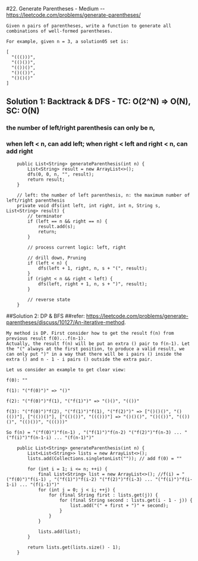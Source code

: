#22. Generate Parentheses - Medium -- https://leetcode.com/problems/generate-parentheses/
```
Given n pairs of parentheses, write a function to generate all combinations of well-formed parentheses.

For example, given n = 3, a solution05 set is:

[
  "((()))",
  "(()())",
  "(())()",
  "()(())",
  "()()()"
]
```

## Solution 1: Backtrack & DFS - TC: O(2^N) => O(N), SC: O(N)
### the number of left/right parenthesis can only be n,
### when left < n, can add left; when right < left and right < n, can add right
```
    public List<String> generateParenthesis(int n) {
        List<String> result = new ArrayList<>();
        dfs(0, 0, n, "", result);
        return result;
    }

    // left: the number of left parenthesis, n: the maximum number of left/right parenthesis
    private void dfs(int left, int right, int n, String s, List<String> result) {
        // terminator
        if (left == n && right == n) {
            result.add(s);
            return;
        }

        // process current logic: left, right

        // drill down, Pruning
        if (left < n) {
            dfs(left + 1, right, n, s + "(", result);
        }
        if (right < n && right < left) {
            dfs(left, right + 1, n, s + ")", result);
        }

        // reverse state
    }
```

##Solution 2: DP & BFS
##refer: https://leetcode.com/problems/generate-parentheses/discuss/10127/An-iterative-method.
```
My method is DP. First consider how to get the result f(n) from previous result f(0)...f(n-1).
Actually, the result f(n) will be put an extra () pair to f(n-1). Let the "(" always at the first position, to produce a valid result, we can only put ")" in a way that there will be i pairs () inside the extra () and n - 1 - i pairs () outside the extra pair.

Let us consider an example to get clear view:

f(0): ""

f(1): "("f(0)")" => "()"

f(2): "("f(0)")"f(1), "("f(1)")" => "()()", "(())"

f(3): "("f(0)")"f(2), "("f(1)")"f(1), "("f(2)")" => ["()()()", "()(())"], ["(())()"], ["(()())", "((()))"] => "()()()", "()(())", "(())()", "(()())", "((()))" 

So f(n) = "("f(0)")"f(n-1) , "("f(1)")"f(n-2) "("f(2)")"f(n-3) ... "("f(i)")"f(n-1-i) ... "(f(n-1)")"
```
```
    public List<String> generateParenthesis(int n) {
        List<List<String>> lists = new ArrayList<>();
        lists.add(Collections.singletonList("")); // add f(0) = ""

        for (int i = 1; i <= n; ++i) {
            final List<String> list = new ArrayList<>(); //f(i) = "("f(0)")"f(i-1) , "("f(1)")"f(i-2) "("f(2)")"f(i-3) ... "("f(i)")"f(i-1-i) ... "(f(i-1)")"
            for (int j = 0; j < i; ++j) {
                for (final String first : lists.get(j)) {
                    for (final String second : lists.get(i - 1 - j)) {
                        list.add("(" + first + ")" + second);
                    }
                }
            }

            lists.add(list);
        }

        return lists.get(lists.size() - 1);
    }
```
